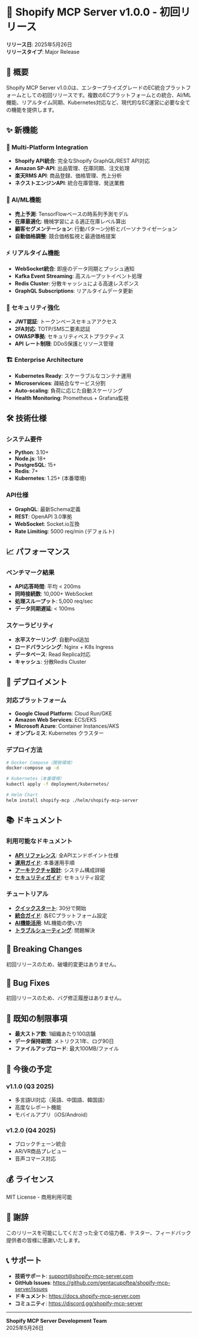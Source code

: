 # 🚀 Shopify MCP Server v1.0.0 - 初回リリース

**リリース日**: 2025年5月26日  
**リリースタイプ**: Major Release

## 🎉 概要

Shopify MCP Server v1.0.0は、エンタープライズグレードのEC統合プラットフォームとしての初回リリースです。複数のECプラットフォームとの統合、AI/ML機能、リアルタイム同期、Kubernetes対応など、現代的なEC運営に必要な全ての機能を提供します。

## ✨ 新機能

### 🏪 Multi-Platform Integration
- **Shopify API統合**: 完全なShopify GraphQL/REST API対応
- **Amazon SP-API**: 出品管理、在庫同期、注文処理
- **楽天RMS API**: 商品登録、価格管理、売上分析
- **ネクストエンジンAPI**: 統合在庫管理、発送業務

### 🤖 AI/ML機能
- **売上予測**: TensorFlowベースの時系列予測モデル
- **在庫最適化**: 機械学習による適正在庫レベル算出
- **顧客セグメンテーション**: 行動パターン分析とパーソナライゼーション
- **自動価格調整**: 競合価格監視と最適価格提案

### ⚡ リアルタイム機能
- **WebSocket統合**: 即座のデータ同期とプッシュ通知
- **Kafka Event Streaming**: 高スループットイベント処理
- **Redis Cluster**: 分散キャッシュによる高速レスポンス
- **GraphQL Subscriptions**: リアルタイムデータ更新

### 🔐 セキュリティ強化
- **JWT認証**: トークンベースセキュアアクセス
- **2FA対応**: TOTP/SMS二要素認証
- **OWASP準拠**: セキュリティベストプラクティス
- **API レート制限**: DDoS保護とリソース管理

### 🏗️ Enterprise Architecture
- **Kubernetes Ready**: スケーラブルなコンテナ運用
- **Microservices**: 疎結合なサービス分割
- **Auto-scaling**: 負荷に応じた自動スケーリング
- **Health Monitoring**: Prometheus + Grafana監視

## 🛠️ 技術仕様

### システム要件
- **Python**: 3.10+
- **Node.js**: 18+
- **PostgreSQL**: 15+
- **Redis**: 7+
- **Kubernetes**: 1.25+ (本番環境)

### API仕様
- **GraphQL**: 最新Schema定義
- **REST**: OpenAPI 3.0準拠
- **WebSocket**: Socket.io互換
- **Rate Limiting**: 5000 req/min (デフォルト)

## 📈 パフォーマンス

### ベンチマーク結果
- **API応答時間**: 平均 < 200ms
- **同時接続数**: 10,000+ WebSocket
- **処理スループット**: 5,000 req/sec
- **データ同期遅延**: < 100ms

### スケーラビリティ
- **水平スケーリング**: 自動Pod追加
- **ロードバランシング**: Nginx + K8s Ingress
- **データベース**: Read Replica対応
- **キャッシュ**: 分散Redis Cluster

## 🚢 デプロイメント

### 対応プラットフォーム
- **Google Cloud Platform**: Cloud Run/GKE
- **Amazon Web Services**: ECS/EKS
- **Microsoft Azure**: Container Instances/AKS
- **オンプレミス**: Kubernetes クラスター

### デプロイ方法
```bash
# Docker Compose（開発環境）
docker-compose up -d

# Kubernetes（本番環境）
kubectl apply -f deployment/kubernetes/

# Helm Chart
helm install shopify-mcp ./helm/shopify-mcp-server
```

## 📚 ドキュメント

### 利用可能なドキュメント
- **[API リファレンス](docs/api-reference.md)**: 全APIエンドポイント仕様
- **[運用ガイド](docs/operations-manual.md)**: 本番運用手順
- **[アーキテクチャ設計](docs/system-design.md)**: システム構成詳細
- **[セキュリティガイド](docs/security-guide.md)**: セキュリティ設定

### チュートリアル
- **[クイックスタート](docs/quickstart.md)**: 30分で開始
- **[統合ガイド](docs/integration-guide.md)**: 各ECプラットフォーム設定
- **[AI機能活用](docs/ai-features.md)**: ML機能の使い方
- **[トラブルシューティング](docs/troubleshooting-guide.md)**: 問題解決

## 🔄 Breaking Changes

初回リリースのため、破壊的変更はありません。

## 🐛 Bug Fixes

初回リリースのため、バグ修正履歴はありません。

## 🚧 既知の制限事項

- **最大ストア数**: 1組織あたり100店舗
- **データ保持期間**: メトリクス1年、ログ90日
- **ファイルアップロード**: 最大100MB/ファイル

## 🔮 今後の予定

### v1.1.0 (Q3 2025)
- 多言語UI対応（英語、中国語、韓国語）
- 高度なレポート機能
- モバイルアプリ（iOS/Android）

### v1.2.0 (Q4 2025)
- ブロックチェーン統合
- AR/VR商品プレビュー
- 音声コマース対応

## 💰 ライセンス

MIT License - 商用利用可能

## 🙏 謝辞

このリリースを可能にしてくださった全ての協力者、テスター、フィードバック提供者の皆様に感謝いたします。

## 📞 サポート

- **技術サポート**: support@shopify-mcp-server.com
- **GitHub Issues**: https://github.com/gentacupoftea/shopify-mcp-server/issues
- **ドキュメント**: https://docs.shopify-mcp-server.com
- **コミュニティ**: https://discord.gg/shopify-mcp-server

---

**Shopify MCP Server Development Team**  
2025年5月26日